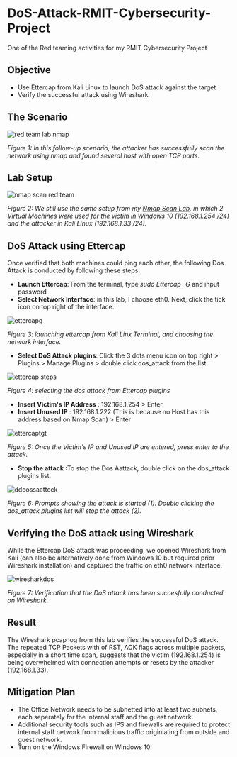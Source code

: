 # DoS-Attack-RMIT-Cybersecurity-Project
One of the Red teaming activities for my RMIT Cybersecurity Project

## Objective

- Use Ettercap from Kali Linux to launch DoS attack against the target
- Verify the successful attack using Wireshark

## The Scenario

![red team lab nmap](https://github.com/user-attachments/assets/092e32ce-cdae-4509-8172-231a3503be58)

*Figure 1: In this follow-up scenario, the attacker has successfully scan the network using nmap and found several host with open TCP ports.*

## Lab Setup

![nmap scan red team](https://github.com/user-attachments/assets/b2a83336-6849-4f89-84b0-6fa195d3352a)

*Figure 2: We still use the same setup from my [Nmap Scan Lab](https://github.com/Kazu010101/Nmap-Scan-RMIT-Cybersecurity-Project/blob/main/README.md), in which 2 Virtual Machines were used for the victim in Windows 10 (192.168.1.254 /24) and the attacker in Kali Linux (192.168.1.33 /24).* 

## DoS Attack using Ettercap

Once verified that both machines could ping each other, the following Dos Attack is conducted by following these steps:
- **Launch Ettercap**: From the terminal, type *sudo Ettercap -G* and input password
- **Select Network Interface**: in this lab, I choose eth0. Next, click the tick icon on top right of the interface.

![ettercapg](https://github.com/user-attachments/assets/4a10ed0d-5cf4-48f4-8a1f-e1b43ed6f066)

*Figure 3: launching ettercap from Kali Linx Terminal, and choosing the network interface.*

- **Select DoS Attack plugins**: Click the 3 dots menu icon on top right > Plugins > Manage Plugins > double click dos_attack from the list.

![ettercap steps](https://github.com/user-attachments/assets/a4918a11-481f-46ba-ae55-79547a2b7481)

*Figure 4: selecting the dos attack from Ettercap plugins*

- **Insert Victim's IP Address** : 192.168.1.254 > Enter 
- **Insert Unused IP** : 192.168.1.222 (This is because no Host has this address based on Nmap Scan) > Enter

![ettercaptgt](https://github.com/user-attachments/assets/13a350a1-942c-482d-8cd6-ddabe976c372)

*Figure 5: Once the Victim's IP and Unused IP are entered, press enter to the attack.*

- **Stop the attack** :To stop the Dos Aattack, double click on the dos_attack plugins list.

![ddoossaattcck](https://github.com/user-attachments/assets/332304b3-7f13-45a5-b0ba-4390ffd77934)

*Figure 6: Prompts showing the attack is started (1). Double clicking the dos_attack plugins list will stop the attack (2).*

## Verifying the DoS attack using Wireshark

While the Ettercap DoS attack was proceeding, we opened Wireshark from Kali (can also be alternatively done from Windows 10 but required prior Wireshark installation) and captured the traffic on eth0 network interface.

![wiresharkdos](https://github.com/user-attachments/assets/d263811a-35d2-4d58-aa3d-a42e21f69b63)

*Figure 7: Verification that the DoS attack has been succesfully conducted on Wireshark.*

## Result

The Wireshark pcap log from this lab verifies the successful DoS attack. The repeated TCP Packets with of RST, ACK flags across multiple packets, especially in a short time span, suggests that the victim (192.168.1.254) is being overwhelmed with connection attempts or resets by the attacker (192.168.1.33).

## Mitigation Plan

- The Office Network needs to be subnetted into at least two subnets, each seperately for the internal staff and the guest network.
- Additional security tools such as IPS and firewalls are required to protect internal staff network from malicious traffic originiating from outside and guest network.
- Turn on the Windows Firewall on Windows 10.
